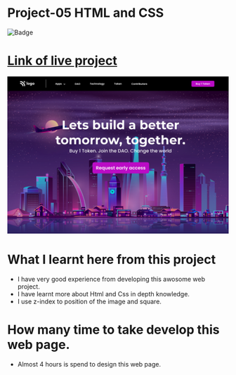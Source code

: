 # Project-05 HTML and CSS

![Badge]()

# [Link of live project]()

![LCO](./img/landing.png)

# What I learnt here from this project

- I have very good experience from developing this awosome web project.
- I have learnt more about Html and Css in depth knowledge.
- I use z-index to position of the image and square.

# How many time to take develop this web page.

- Almost 4 hours is spend to design this web page.